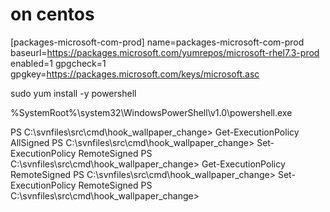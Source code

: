 # on centos
[packages-microsoft-com-prod]
name=packages-microsoft-com-prod
baseurl=https://packages.microsoft.com/yumrepos/microsoft-rhel7.3-prod
enabled=1
gpgcheck=1
gpgkey=https://packages.microsoft.com/keys/microsoft.asc

sudo yum install -y powershell

%SystemRoot%\system32\WindowsPowerShell\v1.0\powershell.exe

PS C:\svnfiles\src\cmd\hook_wallpaper_change> Get-ExecutionPolicy
AllSigned
PS C:\svnfiles\src\cmd\hook_wallpaper_change> Set-ExecutionPolicy RemoteSigned
PS C:\svnfiles\src\cmd\hook_wallpaper_change> Get-ExecutionPolicy
RemoteSigned
PS C:\svnfiles\src\cmd\hook_wallpaper_change> Set-ExecutionPolicy RemoteSigned
PS C:\svnfiles\src\cmd\hook_wallpaper_change>
